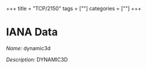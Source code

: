 +++
title = "TCP/2150"
tags = [""]
categories = [""]
+++

# IANA Data

_Name:_ dynamic3d

_Description:_ DYNAMIC3D

